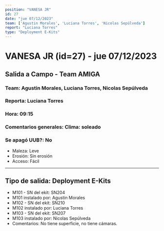 ```yaml
---
position: "VANESA JR"
id: 27
date: "jue 07/12/2023"
team: ['Agustin Morales', 'Luciana Torres', 'Nicolas Sepúlveda']
report: "Luciana Torres"
type: "Deployment E-Kits"
---
```


# VANESA JR (id=27) - jue 07/12/2023
## Salida a Campo - Team AMIGA
### Team: Agustin Morales, Luciana Torres, Nicolas Sepúlveda
### Reporta: Luciana Torres
### Hora: 09:15
### Comentarios generales: Clima: soleado 
### Se apagó UUB?: No 
- Maleza: Leve
- Erosión: Sin erosión
- Acceso: Fácil

---------
## Tipo de salida: Deployment E-Kits
   - M101 - SN del ekit: SN204
   - M101 instalado por: Agustin Morales
   - M102 - SN del ekit: SN210
   - M102 instalado por: Luciana Torres
   - M103 - SN del ekit: SN207
   - M103 instalado por: Nicolas Sepúlveda
   - Comentarios: No tiene superficie, no tiene cámaras. 
